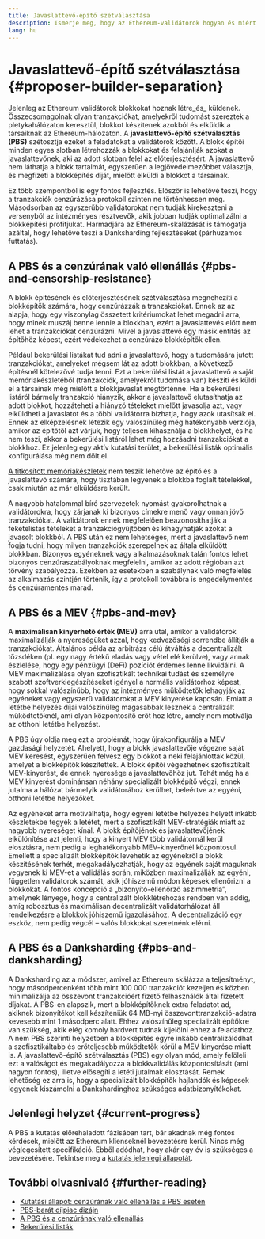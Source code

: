 ```yaml
---
title: Javaslattevő-építő szétválasztása
description: Ismerje meg, hogy az Ethereum-validátorok hogyan és miért osztják fel a blokképítési és -küldési feladatokat.
lang: hu
---
```


# Javaslattevő-építő szétválasztása \{#proposer-builder-separation}

Jelenleg az Ethereum validátorok blokkokat hoznak létre_és_ küldenek. Összecsomagolnak olyan tranzakciókat, amelyekről tudomást szereztek a pletykahálózaton keresztül, blokkot készítenek azokból és elküldik a társaiknak az Ethereum-hálózaton. A **javaslattevő-építő szétválasztás (PBS)** szétosztja ezeket a feladatokat a validátorok között. A blokk építői minden egyes slotban létrehozzák a blokkokat és felajánlják azokat a javaslattevőnek, aki az adott slotban felel az előterjesztésért. A javaslattevő nem láthatja a blokk tartalmát, egyszerűen a legjövedelmezőbbet választja, és megfizeti a blokképítés díját, mielőtt elküldi a blokkot a társainak.

Ez több szempontból is egy fontos fejlesztés. Először is lehetővé teszi, hogy a tranzakciók cenzúrázása protokoll szinten ne történhessen meg. Másodsorban az egyszerűbb validátorokat nem tudják kirekeszteni a versenyből az intézményes résztvevők, akik jobban tudják optimalizálni a blokképítési profitjukat. Harmadjára az Ethereum-skálázását is támogatja azáltal, hogy lehetővé teszi a Danksharding fejlesztéseket (párhuzamos futtatás).

## A PBS és a cenzúrának való ellenállás \{#pbs-and-censorship-resistance}

A blokk építésének és előterjesztésének szétválasztása megnehezíti a blokképítők számára, hogy cenzúrázzák a tranzakciókat. Ennek az az alapja, hogy egy viszonylag összetett kritériumokat lehet megadni arra, hogy minek muszáj benne lennie a blokkban, ezért a javaslattevés előtt nem lehet a tranzakciókat cenzúrázni. Mivel a javaslattevő egy másik entitás az építőhöz képest, ezért védekezhet a cenzúrázó blokképítők ellen.

Például bekerülési listákat tud adni a javaslattevő, hogy a tudomására jutott tranzakciókat, amelyeket mégsem lát az adott blokkban, a következő építésnél kötelezővé tudja tenni. Ezt a bekerülési listát a javaslattevő a saját memóriakészletéből (tranzakciók, amelyekről tudomása van) készíti és küldi el a társainak még mielőtt a blokkjavaslat megtörténne. Ha a bekerülési listáról bármely tranzakció hiányzik, akkor a javaslattevő elutasíthatja az adott blokkot, hozzáteheti a hiányzó tételeket mielőtt javasolja azt, vagy elküldheti a javaslatot és a többi validátorra bízhatja, hogy azok utasítsák el. Ennek az elképzelésnek létezik egy valószínűleg még hatékonyabb verziója, amikor az építőtől azt várjuk, hogy teljesen kihasználja a blokkhelyet, és ha nem teszi, akkor a bekerülési listáról lehet még hozzáadni tranzakciókat a blokkhoz. Ez jelenleg egy aktív kutatási terület, a bekerülési listák optimális konfigurálása még nem dőlt el.

[A titkosított memóriakészletek](https://www.youtube.com/watch?v=fHDjgFcha0M&list=PLpktWkixc1gUqkyc1-iE6TT0RWQTBJELe&index=3) nem teszik lehetővé az építő és a javaslattevő számára, hogy tisztában legyenek a blokkba foglalt tételekkel, csak miután az már elküldésre került.

<ExpandableCard title="Milyen fajta cenzúrát old meg a PBS?" eventCategory="/roadmap/pbs" eventName="clicked what kinds of censorship does PBS solve?">

A nagyobb hatalommal bíró szervezetek nyomást gyakorolhatnak a validátorokra, hogy zárjanak ki bizonyos címekre menő vagy onnan jövő tranzakciókat. A validátorok ennek megfelelően beazonosíthatják a feketelistás tételeket a tranzakciógyűjtőben és kihagyhatják azokat a javasolt blokkból. A PBS után ez nem lehetséges, mert a javaslattevő nem fogja tudni, hogy milyen tranzakciók szerepelnek az általa elküldött blokkban. Bizonyos egyéneknek vagy alkalmazásoknak talán fontos lehet bizonyos cenzúraszabályoknak megfelelni, amikor az adott régióban azt törvény szabályozza. Ezekben az esetekben a szabálynak való megfelelés az alkalmazás szintjén történik, így a protokoll továbbra is engedélymentes és cenzúramentes marad.

</ExpandableCard>

## A PBS és a MEV \{#pbs-and-mev}

A **maximálisan kinyerhető érték (MEV)** arra utal, amikor a validátorok maximalizálják a nyereségüket azzal, hogy kedvezőségi sorrendbe állítják a tranzakciókat. Általános példa az arbitrázs célú átváltás a decentralizált tőzsdéken (pl. egy nagy értékű eladás vagy vétel elé kerülve), vagy annak észlelése, hogy egy pénzügyi (DeFi) pozíciót érdemes lenne likvidálni. A MEV maximalizálása olyan szofisztikált technikai tudást és személyre szabott szoftverkiegészítéseket igényel a normális validátorhoz képest, hogy sokkal valószínűbb, hogy az intézményes működtetők lehagyják az egyéneket vagy egyszerű validátorokat a MEV kinyerése kapcsán. Emiatt a letétbe helyezés díjai valószínűleg magasabbak lesznek a centralizált működtetőknél, ami olyan központosítő erőt hoz létre, amely nem motiválja az otthoni letétbe helyezést.

A PBS úgy oldja meg ezt a problémát, hogy újrakonfigurálja a MEV gazdasági helyzetét. Ahelyett, hogy a blokk javaslattevője végezne saját MEV keresést, egyszerűen felvesz egy blokkot a neki felajánlottak közül, amelyet a blokképítők készítettek. A blokk építői végezhetnek szofisztikált MEV-kinyerést, de ennek nyeresége a javaslattevőhöz jut. Tehát még ha a MEV kinyerést dominánsan néhány specializált blokképítő végzi, ennek jutalma a hálózat bármelyik validátorához kerülhet, beleértve az egyéni, otthoni letétbe helyezőket.

<ExpandableCard title="Miért elfogadható, ha a blokképítés centralizálódik?" eventCategory="/roadmap/pbs" eventName="clicked why is it OK to centralize block building?">

Az egyéneket arra motiválhatja, hogy egyéni letétbe helyezés helyett inkább készletekbe tegyék a letétet, mert a szofisztikált MEV-stratégiák miatt az nagyobb nyereséget kínál. A blokk építőjének és javaslattevőjének elkülönítése azt jelenti, hogy a kinyert MEV több validátornál kerül elosztásra, nem pedig a leghatékonyabb MEV-kinyerőnél központosul. Emellett a specializált blokképítők levehetik az egyénekről a blokk készítésének terhét, megakadályozhatják, hogy az egyének saját maguknak vegyenek ki MEV-et a validálás során, miközben maximalizálják az egyéni, független validátorok számát, akik jóhiszemű módon képesek ellenőrizni a blokkokat. A fontos koncepció a „bizonyító-ellenőrző aszimmetria”, amelynek lényege, hogy a centralizált blokklétrehozás rendben van addig, amíg robosztus és maximálisan decentralizált validátorhálózat áll rendelkezésre a blokkok jóhiszemű igazolásához. A decentralizáció egy eszköz, nem pedig végcél – valós blokkokat szeretnénk elérni.
</ExpandableCard>

## A PBS és a Danksharding \{#pbs-and-danksharding}

A Danksharding az a módszer, amivel az Ethereum skálázza a teljesítményt, hogy másodpercenként több mint 100 000 tranzakciót kezeljen és közben minimalizálja az összevont tranzakcióért fizető felhasználók által fizetett díjakat. A PBS-en alapszik, mert a blokképítőknek extra feladatot ad, akiknek bizonyítékot kell készíteniük 64 MB-nyi összevonttranzakció-adatra kevesebb mint 1 másodperc alatt. Ehhez valószínűleg specializált építőkre van szükség, akik elég komoly hardvert tudnak kijelölni ehhez a feladathoz. A nem PBS szerinti helyzetben a blokképítés egyre inkább centralizálódhat a szofisztikáltabb és erőteljesebb működtetők körül a MEV kinyerése miatt is. A javaslattevő-építő szétválasztás (PBS) egy olyan mód, amely felöleli ezt a valóságot és megakadályozza a blokkvalidálás központosítását (ami nagyon fontos), illetve elősegíti a letéti jutalmak elosztását. Remek lehetőség ez arra is, hogy a specializált blokképítők hajlandók és képesek legyenek kiszámolni a Dankshardinghoz szükséges adatbizonyítékokat.

## Jelenlegi helyzet \{#current-progress}

A PBS a kutatás előrehaladott fázisában tart, bár akadnak még fontos kérdések, mielőtt az Ethereum klienseknél bevezetésre kerül. Nincs még véglegesített specifikáció. Ebből adódhat, hogy akár egy év is szükséges a bevezetésére. Tekintse meg a [kutatás jelenlegi állapotát](https://notes.ethereum.org/@vbuterin/pbs_censorship_resistance).

## További olvasnivaló \{#further-reading}

- [Kutatási állapot: cenzúrának való ellenállás a PBS esetén](https://notes.ethereum.org/@vbuterin/pbs_censorship_resistance)
- [PBS-barát díjpiac dizájn](https://ethresear.ch/t/proposer-block-builder-separation-friendly-fee-market-designs/9725)
- [A PBS és a cenzúrának való ellenállás](https://notes.ethereum.org/@fradamt/H1TsYRfJc#Secondary-auctions)
- [Bekerülési listák](https://notes.ethereum.org/@fradamt/H1ZqdtrBF)
